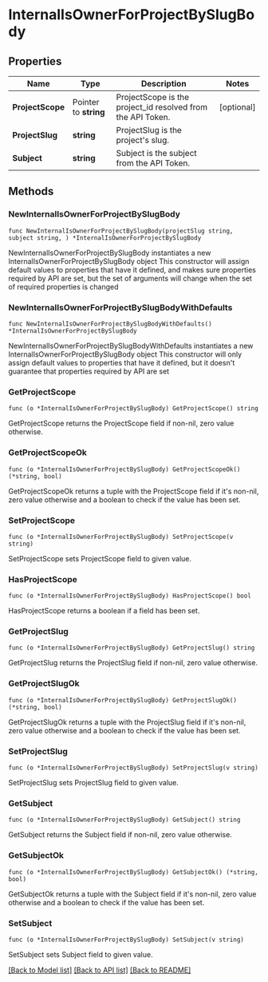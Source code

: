 # InternalIsOwnerForProjectBySlugBody

## Properties

Name | Type | Description | Notes
------------ | ------------- | ------------- | -------------
**ProjectScope** | Pointer to **string** | ProjectScope is the project_id resolved from the API Token. | [optional] 
**ProjectSlug** | **string** | ProjectSlug is the project&#39;s slug. | 
**Subject** | **string** | Subject is the subject from the API Token. | 

## Methods

### NewInternalIsOwnerForProjectBySlugBody

`func NewInternalIsOwnerForProjectBySlugBody(projectSlug string, subject string, ) *InternalIsOwnerForProjectBySlugBody`

NewInternalIsOwnerForProjectBySlugBody instantiates a new InternalIsOwnerForProjectBySlugBody object
This constructor will assign default values to properties that have it defined,
and makes sure properties required by API are set, but the set of arguments
will change when the set of required properties is changed

### NewInternalIsOwnerForProjectBySlugBodyWithDefaults

`func NewInternalIsOwnerForProjectBySlugBodyWithDefaults() *InternalIsOwnerForProjectBySlugBody`

NewInternalIsOwnerForProjectBySlugBodyWithDefaults instantiates a new InternalIsOwnerForProjectBySlugBody object
This constructor will only assign default values to properties that have it defined,
but it doesn't guarantee that properties required by API are set

### GetProjectScope

`func (o *InternalIsOwnerForProjectBySlugBody) GetProjectScope() string`

GetProjectScope returns the ProjectScope field if non-nil, zero value otherwise.

### GetProjectScopeOk

`func (o *InternalIsOwnerForProjectBySlugBody) GetProjectScopeOk() (*string, bool)`

GetProjectScopeOk returns a tuple with the ProjectScope field if it's non-nil, zero value otherwise
and a boolean to check if the value has been set.

### SetProjectScope

`func (o *InternalIsOwnerForProjectBySlugBody) SetProjectScope(v string)`

SetProjectScope sets ProjectScope field to given value.

### HasProjectScope

`func (o *InternalIsOwnerForProjectBySlugBody) HasProjectScope() bool`

HasProjectScope returns a boolean if a field has been set.

### GetProjectSlug

`func (o *InternalIsOwnerForProjectBySlugBody) GetProjectSlug() string`

GetProjectSlug returns the ProjectSlug field if non-nil, zero value otherwise.

### GetProjectSlugOk

`func (o *InternalIsOwnerForProjectBySlugBody) GetProjectSlugOk() (*string, bool)`

GetProjectSlugOk returns a tuple with the ProjectSlug field if it's non-nil, zero value otherwise
and a boolean to check if the value has been set.

### SetProjectSlug

`func (o *InternalIsOwnerForProjectBySlugBody) SetProjectSlug(v string)`

SetProjectSlug sets ProjectSlug field to given value.


### GetSubject

`func (o *InternalIsOwnerForProjectBySlugBody) GetSubject() string`

GetSubject returns the Subject field if non-nil, zero value otherwise.

### GetSubjectOk

`func (o *InternalIsOwnerForProjectBySlugBody) GetSubjectOk() (*string, bool)`

GetSubjectOk returns a tuple with the Subject field if it's non-nil, zero value otherwise
and a boolean to check if the value has been set.

### SetSubject

`func (o *InternalIsOwnerForProjectBySlugBody) SetSubject(v string)`

SetSubject sets Subject field to given value.



[[Back to Model list]](../README.md#documentation-for-models) [[Back to API list]](../README.md#documentation-for-api-endpoints) [[Back to README]](../README.md)


